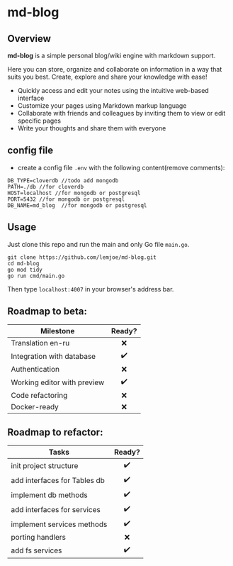 # md-blog

## Overview

**md-blog** is a simple personal blog/wiki engine with markdown support.

Here you can store, organize and collaborate on information in a way that suits you best. Create, explore and share your knowledge with ease!

- Quickly access and edit your notes using the intuitive web-based interface
- Customize your pages using Markdown markup language
- Collaborate with friends and colleagues by inviting them to view or edit specific pages
- Write your thoughts and share them with everyone

## config file

- create a config file `.env` with the following content(remove comments):

```
DB_TYPE=cloverdb //todo add mongodb
PATH=./db //for cloverdb
HOST=localhost //for mongodb or postgresql
PORT=5432 //for mongodb or postgresql
DB_NAME=md_blog  //for mongodb or postgresql
```

## Usage

Just clone this repo and run the main and only Go file `main.go`.

```
git clone https://github.com/lemjoe/md-blog.git
cd md-blog
go mod tidy
go run cmd/main.go
```

Then type `localhost:4007` in your browser's address bar.

## Roadmap to beta:

| Milestone                   |       Ready?       |
| --------------------------- | :----------------: |
| Translation en-ru           |        :x:         |
| Integration with database   | :heavy_check_mark: |
| Authentication              |        :x:         |
| Working editor with preview | :heavy_check_mark: |
| Code refactoring            |        :x:         |
| Docker-ready                |        :x:         |

## Roadmap to refactor:

| Tasks                        |       Ready?       |
| ---------------------------- | :----------------: |
| init project structure       | :heavy_check_mark: |
| add interfaces for Tables db | :heavy_check_mark: |
| implement db methods         | :heavy_check_mark: |
| add interfaces for services  | :heavy_check_mark: |
| implement services methods   | :heavy_check_mark: |
| porting handlers             |        :x:         |
| add fs services              | :heavy_check_mark: |
